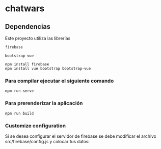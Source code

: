 # chatwars

## Dependencias
Este proyecto utiliza las librerías 
    
    firebase
    
    bootstrap vue
```
npm install firebase
npm install vue bootstrap bootstrap-vue
```

### Para compilar ejecutar el siguiente comando
```
npm run serve
```

### Para prerenderizar la aplicación
```
npm run build
```


### Customize configuration
Si se desea configurar el servidor de firebase se debe modificar el archivo src/firebase/config.js y colocar tus datos:

